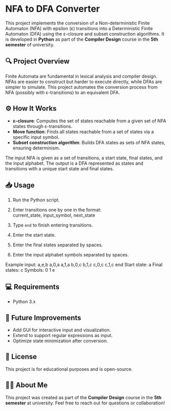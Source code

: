 
# NFA to DFA Converter

This project implements the conversion of a Non-deterministic Finite Automaton (NFA) with epsilon (ε) transitions into a Deterministic Finite Automaton (DFA) using the ε-closure and subset construction algorithms. It is developed in **Python** as part of the **Compiler Design** course in the **5th semester** of university.



## 🔍 Project Overview

Finite Automata are fundamental in lexical analysis and compiler design. NFAs are easier to construct but harder to execute directly, while DFAs are simpler to simulate. This project automates the conversion process from NFA (possibly with ε-transitions) to an equivalent DFA.



## ⚙️ How It Works

- **ε-closure**: Computes the set of states reachable from a given set of NFA states through ε-transitions.
- **Move function**: Finds all states reachable from a set of states via a specific input symbol.
- **Subset construction algorithm**: Builds DFA states as sets of NFA states, ensuring determinism.

The input NFA is given as a set of transitions, a start state, final states, and the input alphabet. The output is a DFA represented as states and transitions with a unique start state and final states.



## 📥 Usage

1. Run the Python script.
2. Enter transitions one by one in the format:  
current\_state, input\_symbol, next\_state

3. Type `end` to finish entering transitions.
4. Enter the start state.
5. Enter the final states separated by spaces.
6. Enter the input alphabet symbols separated by spaces.

Example input:
a,e,b
a,0,a
a,1,a
b,0,c
b,1,c
c,0,c
c,1,c
end
Start state: a
Final states: c
Symbols: 0 1 e


## 💻 Requirements

- Python 3.x

## 🚀 Future Improvements

- Add GUI for interactive input and visualization.
- Extend to support regular expressions as input.
- Optimize state minimization after conversion.

## 📝 License

This project is for educational purposes and is open-source.

## 🙋‍♂️ About Me

This project was created as part of the **Compiler Design** course in the **5th semester** at university. Feel free to reach out for questions or collaboration!
